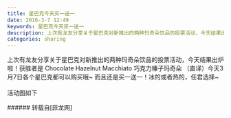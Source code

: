 ```yaml
---
title: 星巴克今天买一送一
date: 2016-3-7 12:49
keywords: 星巴克今天买一送一
description: 上次有龙友分享关于星巴克对新推出的两种玛奇朵饮品的投票活动，今天结果出炉啦！获胜者是 Chocolate Hazelnut Macchiato 巧克力榛子玛奇朵 （直译）今天3月7日各个星巴克都可以购买哦~ 而且还是买一送一！冰的或者热的，任君选择~ 活动图如下
categories: sharing
---
```

<td class="t_f" id="postmessage_294636">

上次有龙友分享关于星巴克对新推出的两种玛奇朵饮品的投票活动，今天结果出炉啦！获胜者是 Chocolate Hazelnut Macchiato 巧克力榛子玛奇朵 （直译）今天3月7日各个星巴克都可以购买哦~ 而且还是买一送一！冰的或者热的，任君选择~ <br/>
<br/>
活动图如下<br/>
<img alt="" border="0" class="zoom" data-cf-modified-e1998759f2aa385497270704-="" file="http://www.flw.ph/data/appbyme/upload/image/201603/07/JQiearpeisj4.jpg" id="aimg_Dy11C" lazyloadthumb="1" onclick="" onmouseover="" src="http://www.flw.ph/data/appbyme/upload/image/201603/07/JQiearpeisj4.jpg"/><br/>
</td>
###### 转载自[菲龙网]